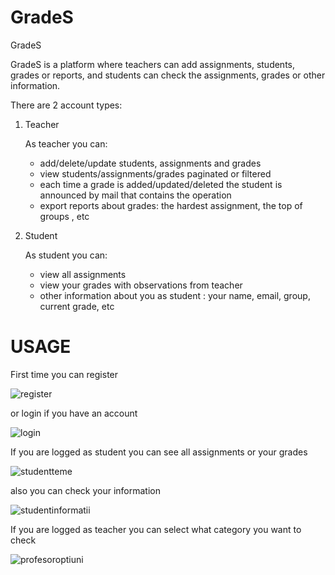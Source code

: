 # GradeS
GradeS


GradeS is a platform where teachers can add assignments, students, grades or reports, and students can check the assignments, grades or other information.

There are 2 account types:
  1. Teacher
  
     As teacher you can:
        - add/delete/update students, assignments and grades
        - view students/assignments/grades paginated or filtered
        - each time a grade is added/updated/deleted the student is announced by mail that contains the operation
        - export reports about grades: the hardest assignment, the top of groups , etc
  2. Student
  
      As student you can:
      - view all assignments
      - view your grades with observations from teacher
      - other information about you as student : your name, email, group, current grade, etc

# USAGE
First time you can register 

![register](https://user-images.githubusercontent.com/21144919/35700382-77655e24-079b-11e8-9987-66441c1fb5b0.png)

or login if you have an account

![login](https://user-images.githubusercontent.com/21144919/35700431-a1a9927c-079b-11e8-87b8-6ebc265aa70a.png)

If you are logged as student you can see all assignments or your grades

![studentteme](https://user-images.githubusercontent.com/21144919/35700496-d6670986-079b-11e8-92ce-5604c71ec86e.png)

also you can check your information

![studentinformatii](https://user-images.githubusercontent.com/21144919/35700522-e5e5a3f4-079b-11e8-86f5-2174bb9e4380.png)

If you are logged as teacher you can select what category you want to check

![profesoroptiuni](https://user-images.githubusercontent.com/21144919/35700574-06ed6cb2-079c-11e8-9986-c605f13936cf.png)


